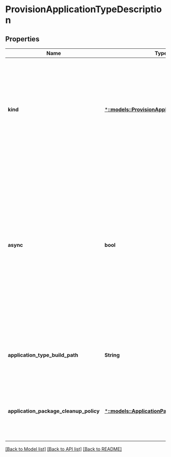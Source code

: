 # ProvisionApplicationTypeDescription

## Properties
Name | Type | Description | Notes
------------ | ------------- | ------------- | -------------
**kind** | [***::models::ProvisionApplicationTypeKind**](ProvisionApplicationTypeKind.md) | The kind of application type registration or provision requested. The application package can be registered or provisioned either from the image store or from an external store. Following are the kinds of the application type provision. | [default to null]
**async** | **bool** | Indicates whether or not provisioning should occur asynchronously. When set to true, the provision operation returns when the request is accepted by the system, and the provision operation continues without any timeout limit. The default value is false. For large application packages, we recommend setting the value to true. | [default to null]
**application_type_build_path** | **String** | The relative path for the application package in the image store specified during the prior upload operation. | [default to null]
**application_package_cleanup_policy** | [***::models::ApplicationPackageCleanupPolicy**](ApplicationPackageCleanupPolicy.md) | The kind of action that needs to be taken for cleaning up the application package after successful provision. | [optional] [default to null]

[[Back to Model list]](../README.md#documentation-for-models) [[Back to API list]](../README.md#documentation-for-api-endpoints) [[Back to README]](../README.md)


